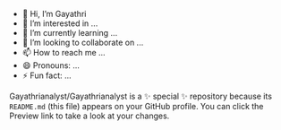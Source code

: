 - 👋 Hi, I’m Gayathri
- 👀 I’m interested in ...
- 🌱 I’m currently learning ...
- 💞️ I’m looking to collaborate on ...
- 📫 How to reach me ...
- 😄 Pronouns: ...
- ⚡ Fun fact: ...


Gayathrianalyst/Gayathrianalyst is a ✨ special ✨ repository because its `README.md` (this file) appears on your GitHub profile.
You can click the Preview link to take a look at your changes.

